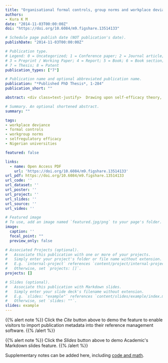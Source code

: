 ```yaml
---
title: "Organisational formal controls, group norms and workplace deviance: The moderating role of self-regulatory efficacy"
authors:
- Kura K M
date: "2014-11-03T00:00:00Z"
doi: "https://doi.org/10.6084/m9.figshare.13514133"

# Schedule page publish date (NOT publication's date).
publishDate: "2014-11-03T00:00:00Z"

# Publication type.
# Legend: 0 = Uncategorized; 1 = Conference paper; 2 = Journal article;
# 3 = Preprint / Working Paper; 4 = Report; 5 = Book; 6 = Book section;
# 7 = Thesis; 8 = Patent
publication_types: ["7"]

# Publication name and optional abbreviated publication name.
publication: "*Published PhD Thesis*, 1-284"
publication_short: ""

abstract: <div class=text-justify>  Drawing upon self-efficacy theory, organisational control theory, and social learning theory, this study examined the role of self-regulatory efficacy in buffering the effects of organizational formal control and perceived workgroup norms on deviant workplace behaviour. A total of 265 academics from universities located in the northwest geopolitical zone of Nigeria participated in the study. Results supported the hypothesized direct effects of organizational formal control and perceived workgroup norms on deviant workplace behaviour. In addition, self-regulatory efficacy moderated these relationships. Specifically, there was a stronger negative relationship between perceived behavioural control and interpersonal deviance for individuals with high as opposed to low levels of self-regulatory efficacy. Similar result regarding the moderating effect of self-regulatory efficacy on the relationship between perceived behavioural control and organisational deviance was found. Furthermore, the findings indicated a weaker positive relationship between perceived descriptive norms and interpersonal deviance for individuals with high as opposed to low levels of self-regulatory efficacy. Similarly, results indicated that the relationship between perceived descriptive norm and organisational deviance was less positive for individuals with high self-regulatory efficacy as opposed to low levels of self-regulatory efficacy. Finally, the relationship between perceived injunctive norms and organisational deviance was weaker for individuals with high self-regulatory efficacy than it was for individuals with low self-regulatory efficacy. In general, these findings supported the view that self- regulatory efficacy can override predispositions of individuals to engage in deviant workplace behaviour. Theoretical, methodological and practical implications are discussed. </div>

# Summary. An optional shortened abstract.
summary: ""

tags: 
- workplace deviance
- formal controls
- workgroup norms
- selfregulatory efficacy
- Nigerian universities

featured: false

links:
  - name: Open Access PDF
    url: 'https://doi.org/10.6084/m9.figshare.13514133'
url_pdf: https://doi.org/10.6084/m9.figshare.13514133
url_code: ''
url_dataset: ''
url_poster: ''
url_project: ''
url_slides: ''
url_source: ''
url_video: ''

# Featured image
# To use, add an image named `featured.jpg/png` to your page's folder. 
image:
  caption: ''
  focal_point: ""
  preview_only: false

# Associated Projects (optional).
#   Associate this publication with one or more of your projects.
#   Simply enter your project's folder or file name without extension.
#   E.g. `internal-project` references `content/project/internal-project/index.md`.
#   Otherwise, set `projects: []`.
projects: []

# Slides (optional).
#   Associate this publication with Markdown slides.
#   Simply enter your slide deck's filename without extension.
#   E.g. `slides: "example"` references `content/slides/example/index.md`.
#   Otherwise, set `slides: ""`.
slides: example
---
```


{{% alert note %}}
Click the *Cite* button above to demo the feature to enable visitors to import publication metadata into their reference management software.
{{% /alert %}}

{{% alert note %}}
Click the *Slides* button above to demo Academic's Markdown slides feature.
{{% /alert %}}

Supplementary notes can be added here, including [code and math](https://sourcethemes.com/academic/docs/writing-markdown-latex/).
